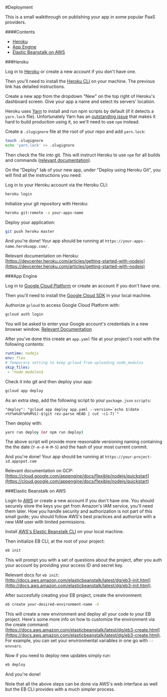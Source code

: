 #Deployment

This is a small walkthrough on publishing your app in some popular PaaS providers.

####Contents

- [Heroku](#heroku)
- [App Engine](#app-engine)
- [Elastic Beanstalk on AWS](#elastic-beanstalk-on-aws)

###Heroku

Log in to [Heroku](https://heroku.com) or create a new account if you don't have one.

Then you'll need to install the [Heroku CLI](https://devcenter.heroku.com/articles/heroku-cli) on your machine. The previous link has detailed instructions.

Create a new app from the dropdown "New" on the top right of Heroku's dashboard screen. Give your app a name and select its servers' location.

Heroku uses [Yarn](https://yarnpkg.com) to install and run npm scripts by default (if it detects a `yarn.lock` file). Unfortunately Yarn has an [outstanding issue](https://github.com/yarnpkg/yarn/issues/761) that makes it hard to build production using it, so we'll need to use `npm` instead.

Create a `.slugignore` file at the root of your repo and add `yarn.lock`:

```sh
touch .slugignore
echo 'yarn.lock' >> .slugignore
```

Then check the file into git. This will instruct Heroku to use `npm` for all builds and commands ([relevant documentation](https://devcenter.heroku.com/articles/nodejs-support#build-behavior)).

On the "Deploy" tab of your new app, under "Deploy using Heroku Git", you will find all the instructions you need:

Log in to your Heroku account via the Heroku CLI:

```sh
heroku login
```

Initialize your git repository with Heroku:

```sh
heroku git:remote -a your-apps-name
```

Deploy your application:

```sh
git push heroku master
```

And you're done! Your app should be running at `https://your-apps-name.herokuapp.com/`.

Relevant documentation on Heroku: [https://devcenter.heroku.com/articles/getting-started-with-nodejs](https://devcenter.heroku.com/articles/getting-started-with-nodejs)

###App Engine

Log in to [Google Cloud Platform](https://console.cloud.google.com/) or create an account if you don't have one.

Then you'll need to install the [Google Cloud SDK](https://cloud.google.com/sdk/docs/) in your local machine.

Authorize `gcloud` to access Google Cloud Platform with:

```sh
gcloud auth login
```

You will be asked to enter your Google account's credentials in a new browser window. [Relevant Documentation](https://cloud.google.com/sdk/gcloud/reference/auth/login)

After you've done this create an `app.yaml` file at your project's root with the following contents:

```yaml
runtime: nodejs
env: flex
# Temporary setting to keep gcloud from uploading node_modules
skip_files:
 - ^node_modules$
```

Check it into git and then deploy your app:

```sh
gcloud app deploy
```

As an extra step, add the following script to your `package.json` `scripts`:

```
"deploy": "gcloud app deploy app.yaml --version=`echo $(date +%Y%m%dt%H%M%S)-$(git rev-parse HEAD | cut -c1-7)`"
```

Then deploy with:

```sh
yarn run deploy (or npm run deploy)
```

The above script will provide more reasonable versioning naming containing the the date (`Y-m-d-H-M-S`) and the hash of your most current commit.

And you're done! Your app should be running at `https://your-project-id.appspot.com`

Relevant documentation on GCP: [https://cloud.google.com/appengine/docs/flexible/nodejs/quickstart](https://cloud.google.com/appengine/docs/flexible/nodejs/quickstart)

###Elastic Beanstalk on AWS

Login to [AWS](https://console.aws.amazon.com/) or create a new account if you don't have one. You should securely store the keys you get from Amazon's IAM service, you'll need them later. How you handle security and authorization is not part of this small guide; you should follow AWS's best practices and authorize with a new IAM user with limited permissions.

Install [AWS's Elastic Beanstalk CLI](https://docs.aws.amazon.com/elasticbeanstalk/latest/dg/eb-cli3-install.html?icmpid=docs_elasticbeanstalk_console) on your local machine.

Then initialize EB CLI, at the root of your project:

```sh
eb init
```

This will prompt you with a set of questions about the project, after you auth your account by providing your access ID and secret key.

Relevant docs for `eb init`: [http://docs.aws.amazon.com/elasticbeanstalk/latest/dg/eb3-init.html](http://docs.aws.amazon.com/elasticbeanstalk/latest/dg/eb3-init.html).

After succesfully creating your EB project, create the environment:

```sh
eb create your-desired-environment-name -d
```

This will create a new environment and deploy all your code to your EB project. Here's some more info on how to customize the environment via the create command: [https://docs.aws.amazon.com/elasticbeanstalk/latest/dg/eb3-create.html](https://docs.aws.amazon.com/elasticbeanstalk/latest/dg/eb3-create.html). For example, you can set your environmental variables in one go with `--envvars`.

Now if you need to deploy new updates simply run:

```sh
eb deploy
```

And you're done!

Note that all the above steps can be done via AWS's web interface as well but the EB CLI provides with a much simpler process.
